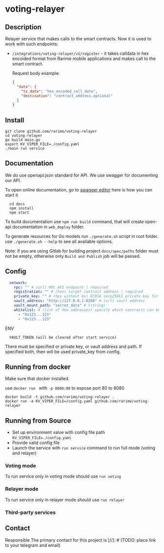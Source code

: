 # voting-relayer

## Description

Relayer service that makes calls to the smart contracts. Now it is used to work with such endpoints:
  - `/integrations/voting-relayer/v1/register` - it takes calldata in hex encoided format from Rarime mobile applications and makes call to the smart contract.

    Request body example:
    ```json
    {
      "data": {
        "tx_data": "hex_encoded_call_data",
        "destination": "contract_address,optional"
      }
    }
    ```

## Install

  ```
  git clone github.com/rarimo/voting-relayer
  cd voting-relayer
  go build main.go
  export KV_VIPER_FILE=./config.yaml
  ./main run service
  ```

## Documentation

We do use openapi:json standard for API. We use swagger for documenting our API.

To open online documentation, go to [swagger editor](http://localhost:8080/swagger-editor/) here is how you can start it
```
  cd docs
  npm install
  npm start
```
To build documentation use `npm run build` command,
that will create open-api documentation in `web_deploy` folder.

To generate resources for Go models run `./generate.sh` script in root folder.
use `./generate.sh --help` to see all available options.

Note: if you are using Gitlab for building project `docs/spec/paths` folder must not be
empty, otherwise only `Build and Publish` job will be passed.  

## Config
```yaml
  network:
    rpc: "" # (url) RPC API endpoint | required
    registration: "" # (hex) target contract address | required
    private_key: "" # (hex without 0x) ECDSA secp256k1 private key for sign transactions
    vault_address: "http://127.0.0.1:8200" # (url) vault address
    vault_mount_path: "secret_data" # (string)
    whitelist: # (list of hex addresses) specify which contracts can be passed in `destination` field in request
      - "0x123...123"
      - "0x123...123"
```
ENV
```
  VAULT_TOKEN (will be cleared after start service)
```
There must be specified or private key, or vault address and path. If specified both, then will be used private_key from config.

## Running from docker 
  
Make sure that docker installed.

use `docker run ` with `-p 8080:80` to expose port 80 to 8080

  ```
  docker build -t github.com/rarimo/voting-relayer .
  docker run -e KV_VIPER_FILE=/config.yaml github.com/rarimo/voting-relayer
  ```

## Running from Source

* Set up environment value with config file path `KV_VIPER_FILE=./config.yaml`
* Provide valid config file
* Launch the service with `run service` command to run full mode (voting and relayer)

### Voting mode 
To run service only in voting mode should use `run voting`

### Relayer mode 
To run service only in relayer mode should use `run relayer`


### Third-party services


## Contact

Responsible 
The primary contact for this project is  [//]: # (TODO: place link to your telegram and email)
